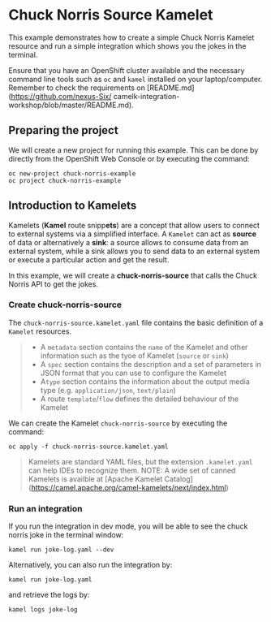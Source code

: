 # Chuck Norris Source Kamelet

This example demonstrates how to create a simple Chuck Norris Kamelet resource and run a simple integration which shows you the jokes in the terminal.

Ensure that you have an OpenShift cluster available and the necessary command 
line tools such as `oc` and `kamel` installed on your laptop/computer. 
Remember to check the requirements on [README.md](https://github.com/nexus-Six/
camelk-integration-workshop/blob/master/README.md).  

## Preparing the project

We will create a new project for running this example. This can be done by 
directly from the OpenShift 
Web Console or by executing the command:

```
oc new-project chuck-norris-example
oc project chuck-norris-example
```

## Introduction to Kamelets

Kamelets (**Kamel** route snipp**ets**) are a concept that allow users to 
connect to external systems via a simplified interface. A `Kamelet` can act as 
**source** of data or alternatively a **sink**: a source allows to consume 
data from an external system, while a sink allows you to send data to an 
external system or execute a particular action and get the result. 

In this example, we will create a **chuck-norris-source** that calls the Chuck 
Norris API to get the jokes. 


### Create chuck-norris-source

The `chuck-norris-source.kamelet.yaml` file contains the basic definition of a 
`Kamelet` resources. 

> - A `metadata` section contains the `name` of the Kamelet and other 
information such as the tyoe of Kamelet (`source` or `sink`)
> - A `spec` section contains the description and a set of parameters in JSON 
format that you can use to configure the Kamelet
> - A`type` section contains the information about the output media type (e.g. 
`application/json`, `text/plain`)
> - A route `template`/`flow` defines the detailed behaviour of the Kamelet

We can create the Kamelet `chuck-norris-source` by executing the command:

`oc apply -f chuck-norris-source.kamelet.yaml`

> Kamelets are standard YAML files, but the extension `.kamelet.yaml` can help 
IDEs to recognize them.
> NOTE: A wide set of canned Kamelets is availble at [Apache Kamelet Catalog]
(https://camel.apache.org/camel-kamelets/next/index.html)


### Run an integration

If you run the integration in dev mode, you will be able to see the chuck norris joke in the terminal window:

`kamel run joke-log.yaml --dev`

Alternatively, you can also run the integration by:

`kamel run joke-log.yaml`

and retrieve the logs by:

`kamel logs joke-log`

